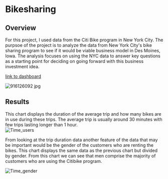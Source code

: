 # Bikesharing

## Overview
For this project, I used data from the Citi Bike program in New York City. The purpsoe of the project is to analyze the data from New York City's bike sharing program to see if it would be viable business model in Des Moines, Iowa. The analysis focuses on using the NYC data to answer key questions as a starting point for deciding on going forward with this business investment idea. 

[link to dashboard](https://public.tableau.com/app/profile/njeri.olatunji/viz/CitibikeStory_16546667101790/Story1?publish=yes)

![916126092 jpg](https://user-images.githubusercontent.com/96552268/172540439-463b2923-dabf-4197-851c-3fa41d3b831a.jpg)

## Results 

This chart displays the duration of the average trip and how many bikes are in use during these trips. The average trip is usually around 30 minutes with few trips lasting longer than 1 hour.  
![Time_users](https://user-images.githubusercontent.com/96552268/172542559-bee302f8-0404-4bcb-a818-dc311d6f71db.png)


From looking at the trip duration data another feature of the data that may be important would be the gender of the customers who are renting the bikes. This chart displays the same data as the previous chart but divided by gender. From this chart we can see that men comprise the majority of customers who are using the Citibike program. 

![Time_gender](https://user-images.githubusercontent.com/96552268/172543191-be374490-6b55-4977-8a76-244e08f512f7.png)

